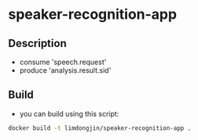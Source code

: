 # speaker-recognition-app

## Description

- consume 'speech.request'
- produce 'analysis.result.sid'

## Build

- you can build using this script:
```bash
docker build -t limdongjin/speaker-recognition-app .
```

